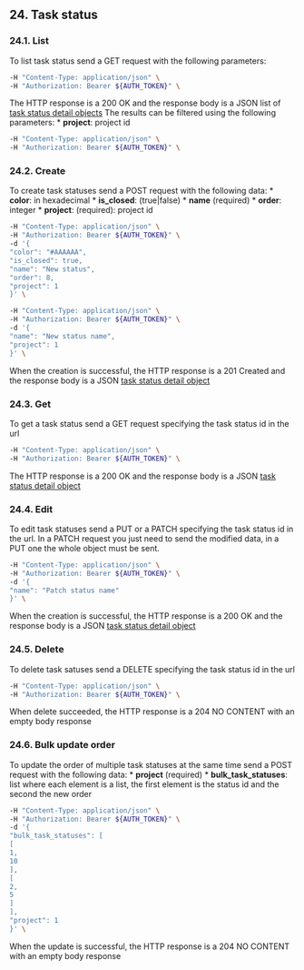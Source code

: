 ## 24. Task status
### 24.1. List
To list task status send a GET request with the following parameters:
```bash
-H "Content-Type: application/json" \
-H "Authorization: Bearer ${AUTH_TOKEN}" \
```
The HTTP response is a 200 OK and the response body is a JSON list of [task status detail objects](https://docs.taiga.io/api.html#object-task-status-detail)
The results can be filtered using the following parameters:
*
**project**: project id
```bash
-H "Content-Type: application/json" \
-H "Authorization: Bearer ${AUTH_TOKEN}" \
```
### 24.2. Create
To create task statuses send a POST request with the following data:
*
**color**: in hexadecimal
*
**is_closed**: (true|false)
*
**name** (required)
*
**order**: integer
*
**project**: (required): project id
```bash
-H "Content-Type: application/json" \
-H "Authorization: Bearer ${AUTH_TOKEN}" \
-d '{
"color": "#AAAAAA",
"is_closed": true,
"name": "New status",
"order": 8,
"project": 1
}' \
```
```bash
-H "Content-Type: application/json" \
-H "Authorization: Bearer ${AUTH_TOKEN}" \
-d '{
"name": "New status name",
"project": 1
}' \
```
When the creation is successful, the HTTP response is a 201 Created and the response body is a JSON [task status detail object](https://docs.taiga.io/api.html#object-task-status-detail)
### 24.3. Get
To get a task status send a GET request specifying the task status id in the url
```bash
-H "Content-Type: application/json" \
-H "Authorization: Bearer ${AUTH_TOKEN}" \
```
The HTTP response is a 200 OK and the response body is a JSON [task status detail object](https://docs.taiga.io/api.html#object-task-status-detail)
### 24.4. Edit
To edit task statuses send a PUT or a PATCH specifying the task status id in the url.
In a PATCH request you just need to send the modified data, in a PUT one the whole object must be sent.
```bash
-H "Content-Type: application/json" \
-H "Authorization: Bearer ${AUTH_TOKEN}" \
-d '{
"name": "Patch status name"
}' \
```
When the creation is successful, the HTTP response is a 200 OK and the response body is a JSON [task status detail object](https://docs.taiga.io/api.html#object-task-status-detail)
### 24.5. Delete
To delete task satuses send a DELETE specifying the task status id in the url
```bash
-H "Content-Type: application/json" \
-H "Authorization: Bearer ${AUTH_TOKEN}" \
```
When delete succeeded, the HTTP response is a 204 NO CONTENT with an empty body response
### 24.6. Bulk update order
To update the order of multiple task statuses at the same time send a POST request with the following data:
*
**project** (required)
*
**bulk_task_statuses**: list where each element is a list, the first element is the status id and the second the new order
```bash
-H "Content-Type: application/json" \
-H "Authorization: Bearer ${AUTH_TOKEN}" \
-d '{
"bulk_task_statuses": [
[
1,
10
],
[
2,
5
]
],
"project": 1
}' \
```
When the update is successful, the HTTP response is a 204 NO CONTENT with an empty body response
